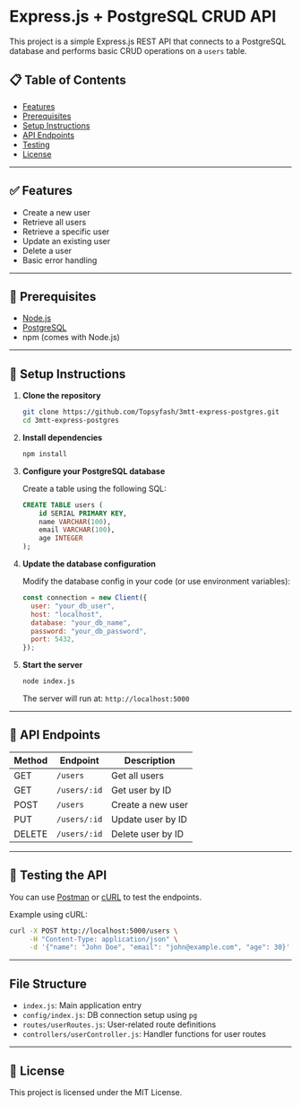 # Express.js + PostgreSQL CRUD API

This project is a simple Express.js REST API that connects to a PostgreSQL database and performs basic CRUD operations on a `users` table.

## 📋 Table of Contents

- [Features](#features)
- [Prerequisites](#prerequisites)
- [Setup Instructions](#setup-instructions)
- [API Endpoints](#api-endpoints)
- [Testing](#testing)
- [License](#license)

---

## ✅ Features

- Create a new user
- Retrieve all users
- Retrieve a specific user
- Update an existing user
- Delete a user
- Basic error handling

---

## 🔧 Prerequisites

- [Node.js](https://nodejs.org/)
- [PostgreSQL](https://www.postgresql.org/)
- npm (comes with Node.js)

---

## 🚀 Setup Instructions

1. **Clone the repository**

   ```bash
   git clone https://github.com/Topsyfash/3mtt-express-postgres.git
   cd 3mtt-express-postgres
   ```

2. **Install dependencies**

   ```bash
   npm install
   ```

3. **Configure your PostgreSQL database**

   Create a table using the following SQL:

   ```sql
   CREATE TABLE users (
       id SERIAL PRIMARY KEY,
       name VARCHAR(100),
       email VARCHAR(100),
       age INTEGER
   );
   ```

4. **Update the database configuration**

   Modify the database config in your code (or use environment variables):

   ```js
   const connection = new Client({
     user: "your_db_user",
     host: "localhost",
     database: "your_db_name",
     password: "your_db_password",
     port: 5432,
   });
   ```

5. **Start the server**

   ```bash
   node index.js
   ```

   The server will run at: `http://localhost:5000`

---

## 📡 API Endpoints

| Method | Endpoint       | Description           |
|--------|----------------|-----------------------|
| GET    | `/users`       | Get all users         |
| GET    | `/users/:id`   | Get user by ID        |
| POST   | `/users`       | Create a new user     |
| PUT    | `/users/:id`   | Update user by ID     |
| DELETE | `/users/:id`   | Delete user by ID     |

---

## 🧪 Testing the API

You can use [Postman](https://www.postman.com/) or [cURL](https://curl.se/) to test the endpoints.

Example using cURL:

```bash
curl -X POST http://localhost:5000/users \
     -H "Content-Type: application/json" \
     -d '{"name": "John Doe", "email": "john@example.com", "age": 30}'
```

---


## File Structure
- `index.js`: Main application entry
- `config/index.js`: DB connection setup using `pg`
- `routes/userRoutes.js`: User-related route definitions
- `controllers/userController.js`: Handler functions for user routes

---
## 📄 License

This project is licensed under the MIT License.
